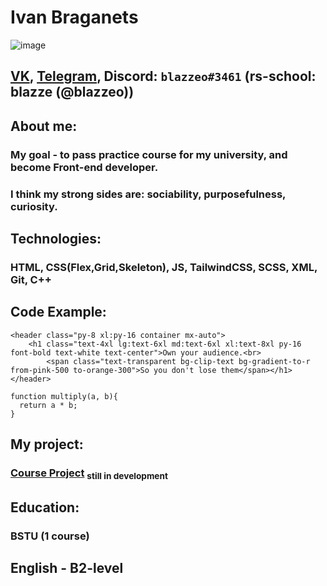 # Ivan Braganets

![image](https://sun9-72.userapi.com/impg/AzMEhY0SI5HBLZL5AdP_vkhmb3kfRuLcs-Qdug/FNoa6AsnSE4.jpg?size=1000x1000&quality=95&sign=63f95c58169d17e535fcee110032f992&type=album)

## [VK](https://m.vk.com/blazzeo), [Telegram](t.me/blazzeo), Discord: `blazzeo#3461` (rs-school: blazze (@blazzeo))

## About me:
### My goal - to pass practice course for my university, and become Front-end developer.
### I think my strong sides are: sociability, purposefulness, curiosity. 

## Technologies:
### HTML, CSS(Flex,Grid,Skeleton), JS, TailwindCSS, SCSS, XML, Git, C++

## Code Example:
```
<header class="py-8 xl:py-16 container mx-auto">
    <h1 class="text-4xl lg:text-6xl md:text-6xl xl:text-8xl py-16 font-bold text-white text-center">Own your audience.<br>
        <span class="text-transparent bg-clip-text bg-gradient-to-r from-pink-500 to-orange-300">So you don't lose them</span></h1>
</header>
```
```
function multiply(a, b){
  return a * b;
}
```

## My project:
### [Course Project](https://github.com/blazzeo/course-project) <sub>still in development</sub>

## Education:
### BSTU (1 course)

## English - B2-level